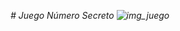 <em> # Juego Número Secreto <em>
![img_juego](https://github.com/Luis7Garcia/Juego-numero-secreto/assets/104665132/9ccea89e-46ac-40db-96a7-f1547f3114c7)
